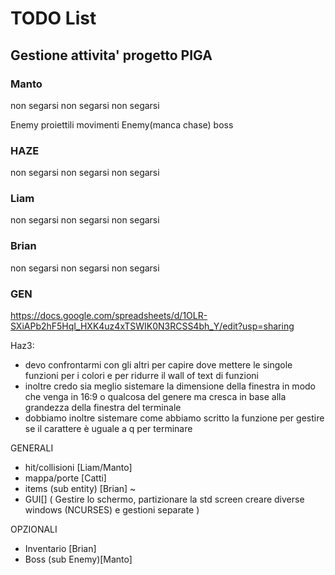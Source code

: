 # TODO List

## Gestione attivita' progetto PIGA

### Manto
non segarsi non segarsi non segarsi

Enemy proiettili
movimenti Enemy(manca chase)
boss


### HAZE
non segarsi non segarsi non segarsi

### Liam
non segarsi non segarsi non segarsi


### Brian
non segarsi non segarsi non segarsi

### GEN
https://docs.google.com/spreadsheets/d/1OLR-SXiAPb2hF5HqI_HXK4uz4xTSWIK0N3RCSS4bh_Y/edit?usp=sharing


Haz3:
- devo confrontarmi con gli altri per capire dove mettere le singole funzioni per i colori e per ridurre il wall of text di funzioni
- inoltre credo sia meglio sistemare la dimensione della finestra in modo che venga in 16:9 o qualcosa del genere ma cresca in base alla grandezza della finestra del terminale
- dobbiamo inoltre sistemare come abbiamo scritto la funzione per gestire se il carattere è uguale a q per terminare

GENERALI
- hit/collisioni [Liam/Manto]
- mappa/porte [Catti]
- items (sub entity) [Brian] ~
- GUI[] (
	Gestire lo schermo, partizionare la std screen
	creare diverse windows (NCURSES) e gestioni separate
)

OPZIONALI
- Inventario [Brian]
- Boss (sub Enemy)[Manto]
